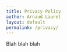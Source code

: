 ```yaml
---
title: Privacy Policy
author: Arnaud Lauret
layout: default
permalink: /privacy/
---
```


Blah blah blah